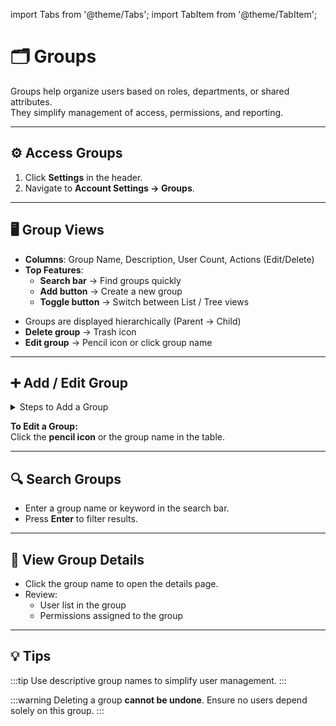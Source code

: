 import Tabs from '@theme/Tabs';
import TabItem from '@theme/TabItem';

# 🗂 Groups

Groups help organize users based on roles, departments, or shared attributes.  
They simplify management of access, permissions, and reporting.

---

## ⚙️ Access Groups

1. Click **Settings** in the header.
2. Navigate to **Account Settings → Groups**.

---

## 🖥️ Group Views

<Tabs defaultValue="list">

<TabItem value="list" label="List View">

- **Columns**: Group Name, Description, User Count, Actions (Edit/Delete)
- **Top Features**:
  - **Search bar** → Find groups quickly
  - **Add button** → Create a new group
  - **Toggle button** → Switch between List / Tree views

</TabItem>

<TabItem value="tree" label="Tree View">

- Groups are displayed hierarchically (Parent → Child)
- **Delete group** → Trash icon
- **Edit group** → Pencil icon or click group name

</TabItem>
</Tabs>

---

## ➕ Add / Edit Group

<details>
<summary>Steps to Add a Group</summary>

1. Click **Add Group**
2. Enter the following:
   - **Group Name**
   - **Description**
3. Configure permissions for modules and features.
4. Click **Save**
</details>

**To Edit a Group:**  
Click the **pencil icon** or the group name in the table.

---

## 🔍 Search Groups

- Enter a group name or keyword in the search bar.
- Press **Enter** to filter results.

---

## 📄 View Group Details

- Click the group name to open the details page.
- Review:
  - User list in the group
  - Permissions assigned to the group

---

## 💡 Tips

:::tip
Use descriptive group names to simplify user management.
:::

:::warning
Deleting a group **cannot be undone**. Ensure no users depend solely on this group.
:::
